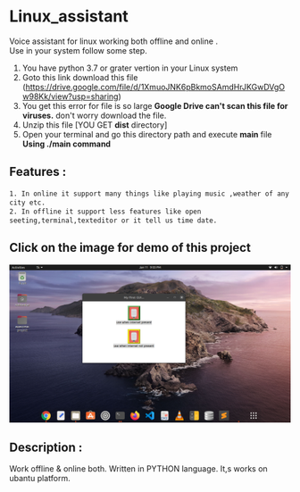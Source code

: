 # Linux_assistant
Voice assistant for linux working both offline and online .<br>
Use in your system follow some step.

1. You have python 3.7 or grater vertion in your Linux system
2. Goto this link download this file (https://drive.google.com/file/d/1XmuoJNK6pBkmoSAmdHrJKGwDVgOw98Kk/view?usp=sharing)<br>
3. You get this error for file is so large **Google Drive can't scan this file for viruses.** don't worry download the file.<br>
4. Unzip this file [YOU GET **dist** directory]<br>
5. Open your terminal and go this directory path and execute **main** file **Using ./main  command**

## Features :
```
1. In online it support many things like playing music ,weather of any city etc.
2. In offline it support less features like open seeting,terminal,texteditor or it tell us time date.
```
## Click on the image for demo of this project
[![Demo of this project](images/Screenshot.png)](https://www.youtube.com/watch?v=A3JKLFbftW0&t=2s)


## Description :
Work offline & online both. Written in PYTHON language. It,s works on ubantu platform.
